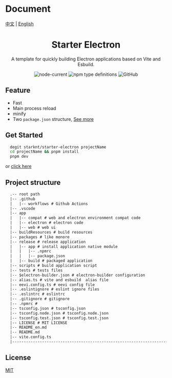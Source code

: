 # Document

[中文](./README.md) | [English](./README_en.md)

<h1 align="center">Starter Electron</h1>

<p align="center">A template for quickly building Electron applications based on Vite and Esbuild.</p>

<div align="center">

![node-current](https://img.shields.io/node/v/vite)
![npm type definitions](https://img.shields.io/npm/types/typescript)
![GitHub](https://img.shields.io/github/license/starknt/starter-electron)

</div>

## Feature

- Fast
- Main process reload
- minify
- Two `package.json` structure, [See more](https://www.electron.build/tutorials/two-package-structure)

## Get Started

```bash
  degit starknt/starter-electron projectName
  cd projectName && pnpm install
  pnpm dev
```

or [click here](https://github.com/starknt/starter-electron/generate)

## Project structure

```txt
  .-- root path
  |-- .github
  |   |-- workflows # Github Actions
  |-- .vscode
  |-- app
  |   |-- compat # web and electron environment compat code
  |   |-- electron # electron code
  |   |-- web # web ui
  |-- buildResources # build resources
  |-- packages # like monore
  |-- release # release application
  |   |-- app # install application native module
  |   |   |-- .npmrc
  |   |   |-- package.json
  |   |-- build # packaged application
  |-- scripts # build application script
  |-- tests # tests files
  |-- $electron-builder.json # electron-builder configuration
  |-- alias.ts # vite and esbuild  alias file
  |-- eevi.config.ts # eevi config file
  |-- .eslintignore # eslint ignore files
  |-- .eslintrc # eslintrc
  |-- .gitignore # gitignore
  |-- .npmrc # 
  |-- tsconfig.json # tsconfig.json
  |-- tsconfig.node.json # tsconfig.node.json
  |-- tsconfig.test.json # tsconfig.test.json
  |-- LICENSE # MIT LICENSE
  |-- README_en.md
  |-- README.md
  |-- vite.config.ts
  |------------------------------------------------------------------------------------------------
```

## License

[MIT](./LICENSE)

